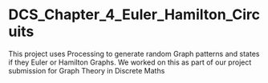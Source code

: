 # DCS_Chapter_4_Euler_Hamilton_Circuits
This project uses Processing to generate random Graph patterns and states if they Euler or Hamilton Graphs. We worked on this as part of our project submission for Graph Theory in Discrete Maths
